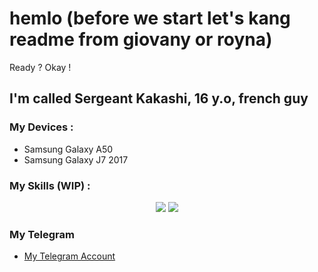 # hemlo (before we start let's kang readme from giovany or royna) 
Ready ? Okay !

## I'm called Sergeant Kakashi, 16 y.o, french guy
### My Devices : 
- Samsung Galaxy A50
- Samsung Galaxy J7 2017

### My Skills (WIP) :
 <p align="center">
 <img src="https://raw.githubusercontent.com/sergeantkakashi/readme-generator/master/generated/languages.svg"/>
 <img src="https://raw.githubusercontent.com/sergeantkakashi/readme-generator/master/generated/overview.svg"/>
</p>

### My Telegram 
- [My Telegram Account](https://t.me/sergeant_kakashi)

